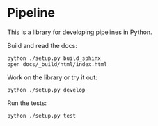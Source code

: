 Pipeline
========

This is a library for developing pipelines in Python.

Build and read the docs:
```
python ./setup.py build_sphinx
open docs/_build/html/index.html
```

Work on the library or try it out:
```
python ./setup.py develop
```

Run the tests:
```
python ./setup.py test
```
